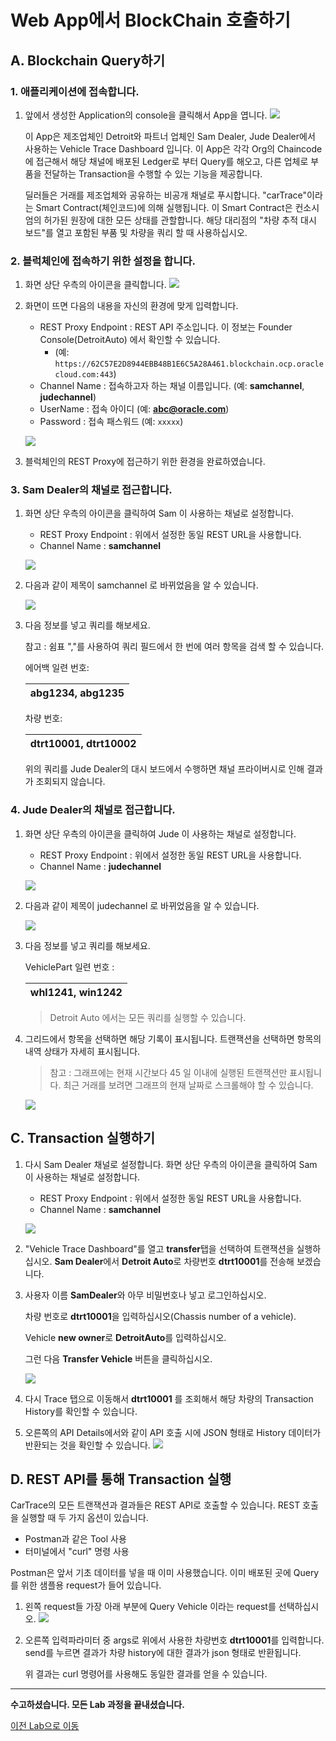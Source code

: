 # Web App에서 BlockChain 호출하기

## A. Blockchain Query하기

### 1. 애플리케이션에 접속합니다.

1) 앞에서 생성한 Application의 console을 클릭해서 App을 엽니다.
   ![](images/accs7.png)

    이 App은 제조업체인 Detroit와 파트너 업체인 Sam Dealer, Jude Dealer에서 사용하는 Vehicle Trace Dashboard 입니다. 이 App은 각각 Org의 Chaincode에 접근해서 해당 채널에 배포된 Ledger로 부터 Query를 해오고, 다른 업체로 부품을 전달하는 Transaction을 수행할 수 있는 기능을 제공합니다.
  
   딜러들은 거래를 제조업체와 공유하는 비공개 채널로 푸시합니다. "carTrace"이라는 Smart Contract(체인코드)에 의해 실행됩니다. 이 Smart Contract은 컨소시엄의 허가된 원장에 대한 모든 상태를 관할합니다. 해당 대리점의 "차량 추적 대시 보드"를 열고 포함된 부품 및 차량을 쿼리 할 때 사용하십시오.

### 2. 블럭체인에 접속하기 위한 설정을 합니다.

1) 화면 상단 우측의 아이콘을 클릭합니다.
    ![](images/sample_app_setup1.png)

1) 화면이 뜨면 다음의 내용을 자신의 환경에 맞게 입력합니다.
    - REST Proxy Endpoint : REST API 주소입니다. 이 정보는 Founder Console(DetroitAuto) 에서 확인할 수 있습니다. 
        - (예: `https://62C57E2D8944EBB48B1E6C5A28A461.blockchain.ocp.oraclecloud.com:443`)
    - Channel Name : 접속하고자 하는 채널 이름입니다. (예: **samchannel**, **judechannel**)
    - UserName : 접속 아이디 (예: **abc@oracle.com**)
    - Password : 접속 패스워드 (예: `xxxxx`)

    ![](images/sample_app_setup2.png)

1) 블럭체인의 REST Proxy에 접근하기 위한 환경을 완료하였습니다.

### 3. Sam Dealer의 채널로 접근합니다.

1) 화면 상단 우측의 아이콘을 클릭하여 Sam 이 사용하는 채널로 설정합니다.
    - REST Proxy Endpoint : 위에서 설정한 동일 REST URL을 사용합니다.
    - Channel Name : **samchannel**

    ![](images/sample_app_setup3.png)



1) 다음과 같이 제목이 samchannel 로 바뀌었음을 알 수 있습니다.

    ![](images/sample_app_setup4.png)
 

1) 다음 정보를 넣고 쿼리를 해보세요. 

    참고 : 쉼표 ","를 사용하여 쿼리 필드에서 한 번에 여러 항목을 검색 할 수 있습니다.

    에어백 일련 번호:

    | abg1234, abg1235 |
    | -- |

    차량 번호:

    | dtrt10001, dtrt10002 |
    | -- |

    위의 쿼리를 Jude Dealer의 대시 보드에서 수행하면 채널 프라이버시로 인해 결과가 조회되지 않습니다.

### 4. Jude Dealer의 채널로 접근합니다.

1) 화면 상단 우측의 아이콘을 클릭하여 Jude 이 사용하는 채널로 설정합니다.
    - REST Proxy Endpoint : 위에서 설정한 동일 REST URL을 사용합니다.
    - Channel Name : **judechannel**

    ![](images/sample_app_setup5.png)


1) 다음과 같이 제목이 judechannel 로 바뀌었음을 알 수 있습니다.

    ![](images/sample_app_setup6.png)

1) 다음 정보를 넣고 쿼리를 해보세요. 
   
    VehiclePart 일련 번호 : 

    | whl1241, win1242 | 
    | -- |

    > Detroit Auto 에서는 모든 쿼리를 실행할 수 있습니다.


2) 그리드에서 항목을 선택하면 해당 기록이 표시됩니다. 트랜잭션을 선택하면 항목의 내역 상태가 자세히 표시됩니다.

    > 참고 : 그래프에는 현재 시간보다 45 일 이내에 실행된 트랜잭션만 표시됩니다. 최근 거래를 보려면 그래프의 현재 날짜로 스크롤해야 할 수 있습니다.

    ![](images/sampleapp1.png)

## C. Transaction 실행하기
1. 다시 Sam Dealer 채널로 설정합니다. 화면 상단 우측의 아이콘을 클릭하여 Sam 이 사용하는 채널로 설정합니다.
    - REST Proxy Endpoint : 위에서 설정한 동일 REST URL을 사용합니다.
    - Channel Name : **samchannel**

    ![](images/sample_app_setup3.png)



1. "Vehicle Trace Dashboard"를 열고 **transfer**탭을 선택하여 트랜잭션을 실행하십시오.
    **Sam Dealer**에서 **Detroit Auto**로 차량번호 **dtrt10001**를 전송해 보겠습니다.

1. 사용자 이름 **SamDealer**와 아무 비밀번호나 넣고 로그인하십시오.

    차량 번호로 **dtrt10001**을 입력하십시오(Chassis number of a vehicle). 
    
    Vehicle **new owner**로 **DetroitAuto**를 입력하십시오. 
    
    그런 다음 **Transfer Vehicle** 버튼을 클릭하십시오.

    ![](images/sampleapp_transfer_vehicle.png)

1. 다시 Trace 탭으로 이동해서 **dtrt10001** 를 조회해서 해당 차량의 Transaction History를 확인할 수 있습니다. 
2. 오른쪽의 API Details에서와 같이 API 호출 시에 JSON 형태로 History 데이터가 반환되는 것을 확인할 수 있습니다.
![](images/sample_app_trace.png)

## D. REST API를 통해 Transaction 실행

CarTrace의 모든 트랜잭션과 결과들은 REST API로 호출할 수 있습니다.
REST 호출을 실행할 때 두 가지 옵션이 있습니다.
- Postman과 같은 Tool 사용
- 터미널에서 "curl" 명령 사용

Postman은 앞서 기초 데이터를 넣을 때 이미 사용했습니다.
이미 배포된 곳에 Query를 위한 샘플용 request가 들어 있습니다.

1. 왼쪽 request들 가장 아래 부분에 Query Vehicle 이라는 request를 선택하십시오.
![](images/postman_queryhistory.png)

1. 오른쪽 입력파라미터 중 args로 위에서 사용한 차량번호 **dtrt10001**를 입력합니다.
    send를 누르면 결과가 차량 history에 대한 결과가 json 형태로 반환됩니다.

    위 결과는 curl 명령어를 사용해도 동일한 결과를 얻을 수 있습니다.

---
<b>수고하셨습니다. 모든 Lab 과정을 끝내셨습니다.</b>

[이전 Lab으로 이동](README.md)